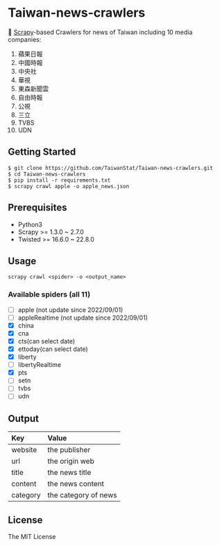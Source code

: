 # Taiwan-news-crawlers

🐞 [Scrapy](https://scrapy.org)-based Crawlers for news of Taiwan including 10 media companies:
1. 蘋果日報
2. 中國時報
3. 中央社
4. 華視
5. 東森新聞雲
6. 自由時報
7. 公視
8. 三立
9. TVBS
10. UDN


## Getting Started

```
$ git clone https://github.com/TaiwanStat/Taiwan-news-crawlers.git
$ cd Taiwan-news-crawlers
$ pip install -r requirements.txt
$ scrapy crawl apple -o apple_news.json
```

## Prerequisites

- Python3
- Scrapy >= 1.3.0 ~ 2.7.0
- Twisted >= 16.6.0 ~ 22.8.0

## Usage
```scrapy crawl <spider> -o <output_name>```

### Available spiders (all 11)
- [ ] apple (not update since 2022/09/01)
- [ ] appleRealtime (not update since 2022/09/01)
- [X] china
- [X] cna
- [X] cts(can select date)
- [X] ettoday(can select date)
- [X] liberty
- [ ] libertyRealtime
- [X] pts
- [ ] setn
- [ ] tvbs
- [ ] udn

## Output
| Key | Value |
| :---      |          :--- |
| website   | the publisher|
| url       | the origin web|
| title     | the news title|
| content   | the news content      |
| category  | the category of news |

## License
The MIT License
